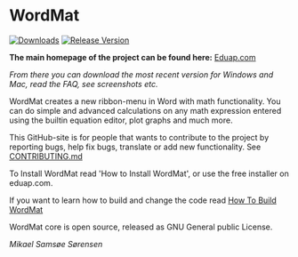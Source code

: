 # WordMat
[![Downloads](https://img.shields.io/github/downloads/Eduap-com/WordMat/total.svg?style=popout)](https://github.com/Eduap-com/WordMat/releases)
[![Release Version](https://img.shields.io/github/release/Eduap-com/WordMat)](https://github.com/Eduap-com/WordMat/releases/latest)

**The main homepage of the project can be found here:** [Eduap.com](http://www.eduap.com)

*From there you can download the most recent version for Windows and Mac, read the FAQ, see screenshots etc.*

WordMat creates a new ribbon-menu in Word with math functionality. You can do simple and advanced calculations on any math expression entered using the builtin equation editor, plot graphs and much more.

This GitHub-site is for people that wants to contribute to the project by reporting bugs, help fix bugs, translate or add new functionality.
See [CONTRIBUTING.md](https://github.com/Eduap-com/WordMat/blob/master/CONTRIBUTING.md)

To Install WordMat read 'How to Install WordMat', or use the free installer on eduap.com.

If you want to learn how to build and change the code read [How To Build WordMat](https://github.com/Eduap-com/WordMat/blob/master/How%20to%20build%20WordMat.md)

WordMat core is open source, released as GNU General public License.

*Mikael Samsøe Sørensen*

